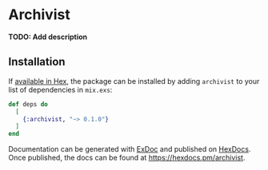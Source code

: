 # Archivist

**TODO: Add description**

## Installation

If [available in Hex](https://hex.pm/docs/publish), the package can be installed
by adding `archivist` to your list of dependencies in `mix.exs`:

```elixir
def deps do
  [
    {:archivist, "~> 0.1.0"}
  ]
end
```

Documentation can be generated with [ExDoc](https://github.com/elixir-lang/ex_doc)
and published on [HexDocs](https://hexdocs.pm). Once published, the docs can
be found at <https://hexdocs.pm/archivist>.

